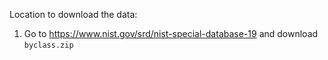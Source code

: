 Location to download the data:
1. Go to https://www.nist.gov/srd/nist-special-database-19 and download `byclass.zip`